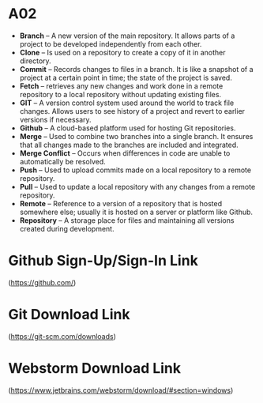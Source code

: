 # A02
- **Branch** – A new version of the main repository. It allows parts of a project to be developed independently from each other. 
- **Clone** – Is used on a repository to create a copy of it in another directory. 
- **Commit** – Records changes to files in a branch. It is like a snapshot of a project at a certain point in time; the state of the project is saved.  
- **Fetch** – retrieves any new changes and work done in a remote repository to a local repository without updating existing files. 
- **GIT** – A version control system used around the world to track file changes. Allows users to see history of a project and revert to earlier versions if necessary.
- **Github** – A cloud-based platform used for hosting Git repositories. 
- **Merge** – Used to combine two branches into a single branch. It ensures that all changes made to the branches are included and integrated. 
- **Merge Conflict** – Occurs when differences in code are unable to automatically be resolved. 
- **Push** – Used to upload commits made on a local repository to a remote repository.
- **Pull** – Used to update a local repository with any changes from a remote repository. 
- **Remote** – Reference to a version of a repository that is hosted somewhere else; usually it is hosted on a server or platform like Github.  
- **Repository** – A storage place for files and maintaining all versions created during development.

# Github Sign-Up/Sign-In Link
(https://github.com/) 

# Git Download Link
(https://git-scm.com/downloads)

# Webstorm Download Link
(https://www.jetbrains.com/webstorm/download/#section=windows)
